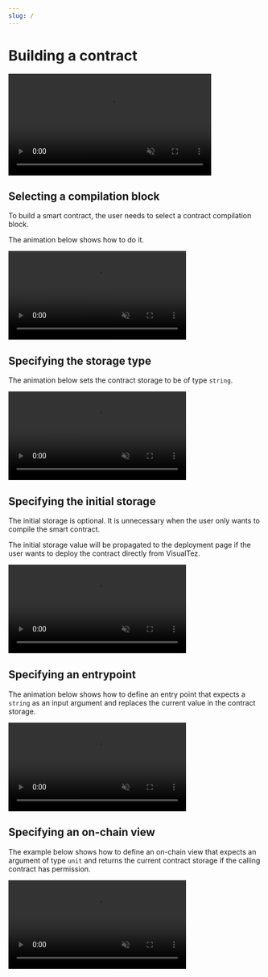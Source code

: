 ```yaml
---
slug: /
---
```


# Building a contract

<div style={{ display: "flex", justifyContent: "center" }}>
    <video width="80%" loop controls autoPlay muted>
        <source src={require('@site/static/media/guides/build_contract.webm').default} type='video/webm' />
    </video>
</div>

## Selecting a compilation block

To build a smart contract, the user needs to select a contract compilation block.

The animation below shows how to do it.

<div style={{ display: "flex", justifyContent: "center" }}>
    <video width="70%" loop controls autoPlay muted>
        <source src={require('@site/static/media/guides/contract_compilation_block.webm').default} type='video/webm' />
    </video>
</div>

## Specifying the storage type

The animation below sets the contract storage to be of type `string`.

<div style={{ display: "flex", justifyContent: "center" }}>
    <video width="70%" loop controls autoPlay muted>
        <source src={require('@site/static/media/guides/specify_storage_type.webm').default} type='video/webm' />
    </video>
</div>

## Specifying the initial storage
The initial storage is optional. It is unnecessary when the user only wants to compile the smart contract.

The initial storage value will be propagated to the deployment page if the user wants to deploy the contract directly from VisualTez.

<div style={{ display: "flex", justifyContent: "center" }}>
    <video width="70%" loop controls autoPlay muted>
        <source src={require('@site/static/media/guides/specify_storage.webm').default} type='video/webm' />
    </video>
</div>

## Specifying an entrypoint

The animation below shows how to define an entry point that expects a `string` as an input argument and replaces the current value in the contract storage.

<div style={{ display: "flex", justifyContent: "center" }}>
    <video width="70%" loop controls autoPlay muted>
        <source src={require('@site/static/media/guides/specify_entrypoint.webm').default} type='video/webm' />
    </video>
</div>

## Specifying an on-chain view

The example below shows how to define an on-chain view that expects an argument of type `unit` and returns the current contract storage if the calling contract has permission.

<div style={{ display: "flex", justifyContent: "center" }}>
    <video width="70%" loop controls autoPlay muted>
        <source src={require('@site/static/media/guides/specify_view.webm').default} type='video/webm' />
    </video>
</div>
